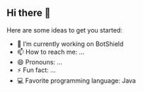 ## Hi there 👋

Here are some ideas to get you started:

- 🔭 I’m currently working on BotShield
- 📫 How to reach me: ...
- 😄 Pronouns: ...
- ⚡ Fun fact: ...
- 💻 Favorite programming language: Java

